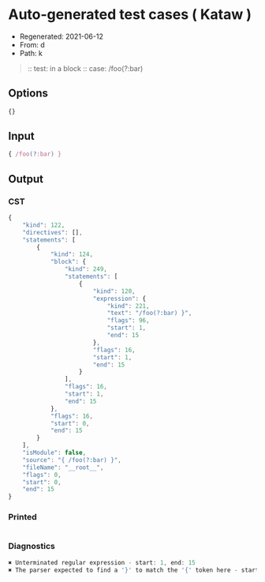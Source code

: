 # Auto-generated test cases ( Kataw )
- Regenerated: 2021-06-12
- From: d
- Path: k
> :: test: in a block
> :: case: /foo(?:bar)
## Options

`````js
{}
`````
## Input

`````js
{ /foo(?:bar) }
`````
## Output

### CST

```javascript
{
    "kind": 122,
    "directives": [],
    "statements": [
        {
            "kind": 124,
            "block": {
                "kind": 249,
                "statements": [
                    {
                        "kind": 120,
                        "expression": {
                            "kind": 221,
                            "text": "/foo(?:bar) }",
                            "flags": 96,
                            "start": 1,
                            "end": 15
                        },
                        "flags": 16,
                        "start": 1,
                        "end": 15
                    }
                ],
                "flags": 16,
                "start": 1,
                "end": 15
            },
            "flags": 16,
            "start": 0,
            "end": 15
        }
    ],
    "isModule": false,
    "source": "{ /foo(?:bar) }",
    "fileName": "__root__",
    "flags": 0,
    "start": 0,
    "end": 15
}
```

### Printed

```javascript

```

### Diagnostics

```javascript
✖ Unterminated regular expression - start: 1, end: 15
✖ The parser expected to find a '}' to match the '{' token here - start: 2, end: 15

```


